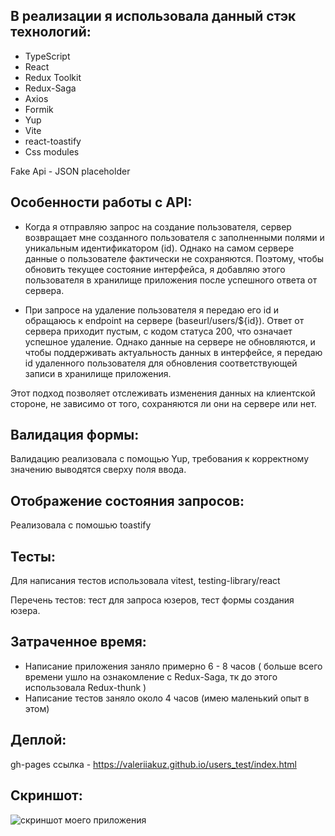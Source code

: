 ## В реализации я использовала данный стэк технологий:
* TypeScript
* React
* Redux Toolkit 
* Redux-Saga 
* Axios 
* Formik 
* Yup 
* Vite 
* react-toastify 
* Css modules

Fake Api - JSON placeholder

## Особенности работы с API:
- Когда я отправляю запрос на создание пользователя, сервер возвращает мне созданного пользователя с заполненными полями и уникальным идентификатором (id). Однако на самом сервере данные о пользователе фактически не сохраняются. Поэтому, чтобы обновить текущее состояние интерфейса, я добавляю этого пользователя в хранилище приложения после успешного ответа от сервера.

- При запросе на удаление пользователя я передаю его id и обращаюсь к endpoint на сервере (baseurl/users/${id}). Ответ от сервера приходит пустым, с кодом статуса 200, что означает успешное удаление. Однако данные на сервере не обновляются, и чтобы поддерживать актуальность данных в интерфейсе, я передаю id удаленного пользователя для обновления соответствующей записи в хранилище приложения.

Этот подход позволяет отслеживать изменения данных на клиентской стороне, не зависимо от того, сохраняются ли они на сервере или нет.

## Валидация формы: 
Валидацию реализовала с помощью Yup, требования к корректному значению выводятся сверху поля ввода. 

## Отображение состояния запросов: 
Реализовала с помошью toastify

## Тесты:
Для написания тестов использовала vitest, testing-library/react

Перечень тестов: тест для запроса юзеров, тест формы создания юзера.

## Затраченное время:
- Написание приложения заняло примерно 6 - 8 часов ( больше всего времени ушло на ознакомление с Redux-Saga, тк до этого использовала Redux-thunk )
- Написание тестов заняло около 4 часов (имею маленький опыт в этом)

## Деплой:
gh-pages 
ссылка - https://valeriiakuz.github.io/users_test/index.html

## Скриншот:
![скриншот моего приложения](https://i.ibb.co/d2nzmwj/2024-07-01-22-01-59.png)

















